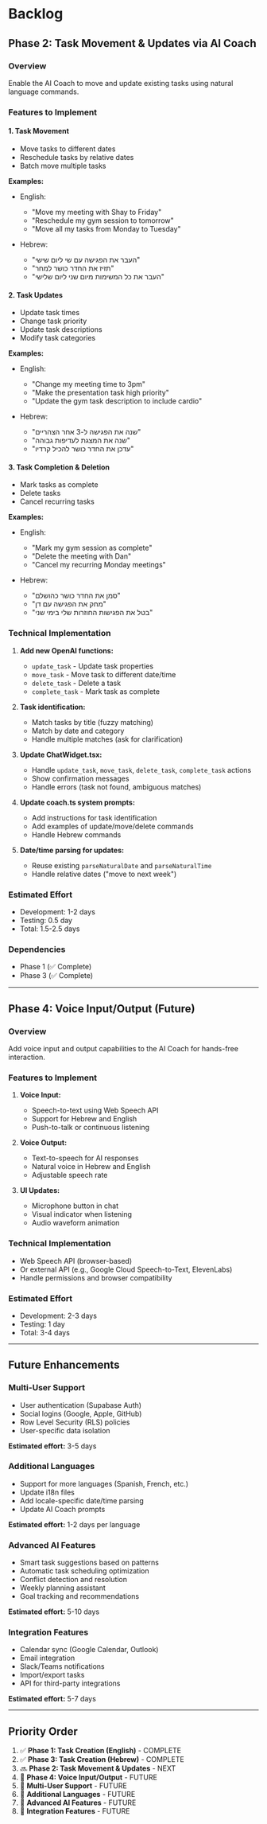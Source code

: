 # Backlog

## Phase 2: Task Movement & Updates via AI Coach

### Overview
Enable the AI Coach to move and update existing tasks using natural language commands.

### Features to Implement

#### 1. Task Movement
- Move tasks to different dates
- Reschedule tasks by relative dates
- Batch move multiple tasks

**Examples:**
- English:
  - "Move my meeting with Shay to Friday"
  - "Reschedule my gym session to tomorrow"
  - "Move all my tasks from Monday to Tuesday"
  
- Hebrew:
  - "העבר את הפגישה עם שי ליום שישי"
  - "תזיז את החדר כושר למחר"
  - "העבר את כל המשימות מיום שני ליום שלישי"

#### 2. Task Updates
- Update task times
- Change task priority
- Update task descriptions
- Modify task categories

**Examples:**
- English:
  - "Change my meeting time to 3pm"
  - "Make the presentation task high priority"
  - "Update the gym task description to include cardio"
  
- Hebrew:
  - "שנה את הפגישה ל-3 אחר הצהריים"
  - "שנה את המצגת לעדיפות גבוהה"
  - "עדכן את החדר כושר להכיל קרדיו"

#### 3. Task Completion & Deletion
- Mark tasks as complete
- Delete tasks
- Cancel recurring tasks

**Examples:**
- English:
  - "Mark my gym session as complete"
  - "Delete the meeting with Dan"
  - "Cancel my recurring Monday meetings"
  
- Hebrew:
  - "סמן את החדר כושר כהושלם"
  - "מחק את הפגישה עם דן"
  - "בטל את הפגישות החוזרות שלי בימי שני"

### Technical Implementation

1. **Add new OpenAI functions:**
   - `update_task` - Update task properties
   - `move_task` - Move task to different date/time
   - `delete_task` - Delete a task
   - `complete_task` - Mark task as complete

2. **Task identification:**
   - Match tasks by title (fuzzy matching)
   - Match by date and category
   - Handle multiple matches (ask for clarification)

3. **Update ChatWidget.tsx:**
   - Handle `update_task`, `move_task`, `delete_task`, `complete_task` actions
   - Show confirmation messages
   - Handle errors (task not found, ambiguous matches)

4. **Update coach.ts system prompts:**
   - Add instructions for task identification
   - Add examples of update/move/delete commands
   - Handle Hebrew commands

5. **Date/time parsing for updates:**
   - Reuse existing `parseNaturalDate` and `parseNaturalTime`
   - Handle relative dates ("move to next week")

### Estimated Effort
- Development: 1-2 days
- Testing: 0.5 day
- Total: 1.5-2.5 days

### Dependencies
- Phase 1 (✅ Complete)
- Phase 3 (✅ Complete)

---

## Phase 4: Voice Input/Output (Future)

### Overview
Add voice input and output capabilities to the AI Coach for hands-free interaction.

### Features to Implement

1. **Voice Input:**
   - Speech-to-text using Web Speech API
   - Support for Hebrew and English
   - Push-to-talk or continuous listening

2. **Voice Output:**
   - Text-to-speech for AI responses
   - Natural voice in Hebrew and English
   - Adjustable speech rate

3. **UI Updates:**
   - Microphone button in chat
   - Visual indicator when listening
   - Audio waveform animation

### Technical Implementation
- Web Speech API (browser-based)
- Or external API (e.g., Google Cloud Speech-to-Text, ElevenLabs)
- Handle permissions and browser compatibility

### Estimated Effort
- Development: 2-3 days
- Testing: 1 day
- Total: 3-4 days

---

## Future Enhancements

### Multi-User Support
- User authentication (Supabase Auth)
- Social logins (Google, Apple, GitHub)
- Row Level Security (RLS) policies
- User-specific data isolation

**Estimated effort:** 3-5 days

### Additional Languages
- Support for more languages (Spanish, French, etc.)
- Update i18n files
- Add locale-specific date/time parsing
- Update AI Coach prompts

**Estimated effort:** 1-2 days per language

### Advanced AI Features
- Smart task suggestions based on patterns
- Automatic task scheduling optimization
- Conflict detection and resolution
- Weekly planning assistant
- Goal tracking and recommendations

**Estimated effort:** 5-10 days

### Integration Features
- Calendar sync (Google Calendar, Outlook)
- Email integration
- Slack/Teams notifications
- Import/export tasks
- API for third-party integrations

**Estimated effort:** 5-7 days

---

## Priority Order

1. ✅ **Phase 1: Task Creation (English)** - COMPLETE
2. ✅ **Phase 3: Task Creation (Hebrew)** - COMPLETE
3. 🔜 **Phase 2: Task Movement & Updates** - NEXT
4. 📅 **Phase 4: Voice Input/Output** - FUTURE
5. 📅 **Multi-User Support** - FUTURE
6. 📅 **Additional Languages** - FUTURE
7. 📅 **Advanced AI Features** - FUTURE
8. 📅 **Integration Features** - FUTURE

